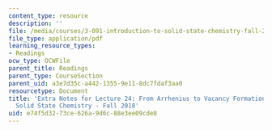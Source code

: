 ```yaml
---
content_type: resource
description: ''
file: /media/courses/3-091-introduction-to-solid-state-chemistry-fall-2018/e74f5d3273ce626a9d6c88e3ee09cde8_MIT3_091F18_Arrhenius.pdf
file_type: application/pdf
learning_resource_types:
- Readings
ocw_type: OCWFile
parent_title: Readings
parent_type: CourseSection
parent_uid: a3e7d35c-a442-1355-9e11-8dc7fdaf3aa0
resourcetype: Document
title: 'Extra Notes for Lecture 24: From Arrhenius to Vacancy Formation - Intro to
  Solid State Chemistry - Fall 2018'
uid: e74f5d32-73ce-626a-9d6c-88e3ee09cde8
---
```

